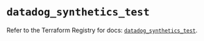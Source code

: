 # `datadog_synthetics_test`

Refer to the Terraform Registry for docs: [`datadog_synthetics_test`](https://registry.terraform.io/providers/datadog/datadog/3.49.0/docs/resources/synthetics_test).
